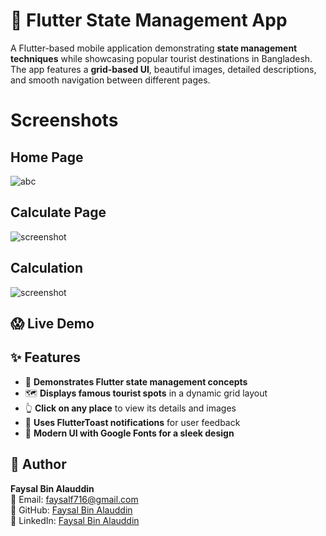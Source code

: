 # **🐬 Flutter State Management App**

A Flutter-based mobile application demonstrating **state management techniques** while showcasing popular tourist destinations in Bangladesh. The app features a **grid-based UI**, beautiful images, detailed descriptions, and smooth navigation between different pages.

# **Screenshots**

## **Home Page**
![abc](assets/images/101.png)

## **Calculate Page**
![screenshot](assets/images/102.png)

## **Calculation**
![screenshot](assets/images/103.png)

## 😱 **Live Demo**


## ✨ Features

- 🔄 **Demonstrates Flutter state management concepts**
- 🗺️ **Displays famous tourist spots** in a dynamic grid layout
- 👆 **Click on any place** to view its details and images
- 🔔 **Uses FlutterToast notifications** for user feedback
- 🎨 **Modern UI with Google Fonts for a sleek design**

## 👤 Author

**Faysal Bin Alauddin**  
📧 Email: faysalf716@gmail.com  
🔗 GitHub: [Faysal Bin Alauddin](https://github.com/faysalcsecu)  
🔗 LinkedIn: [Faysal Bin Alauddin](https://www.linkedin.com/in/faysal-bin-alauddin-4815a92a7/)



